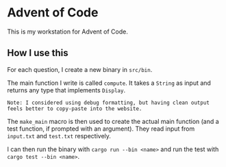 # Advent of Code

This is my workstation for Advent of Code.

## How I use this

For each question, I create a new binary in `src/bin`.

The main function I write is called `compute`. It takes a `String` as input and returns any type that implements `Display`.

    Note: I considered using debug formatting, but having clean output feels better to copy-paste into the website.

The `make_main` macro is then used to create the actual main function (and a test function, if prompted with an argument). They read input from `input.txt` and `test.txt` respectively.

I can then run the binary with `cargo run --bin <name>` and run the test with `cargo test --bin <name>`.
